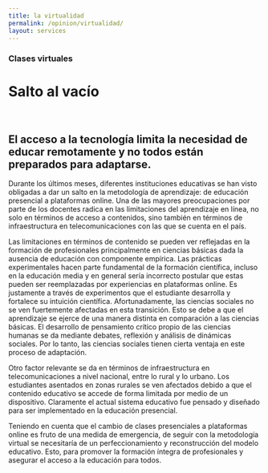 ```yaml
---
title: la virtualidad
permalink: /opinion/virtualidad/
layout: services
---
```


### Clases virtuales

# Salto al vacío 
<br>

## El acceso a la tecnología limita la necesidad de educar remotamente y no todos están preparados para adaptarse.

Durante los últimos meses, diferentes instituciones educativas se han visto obligadas a dar un salto en la metodología de aprendizaje: de educación presencial a plataformas online. Una de las mayores preocupaciones por parte de los docentes radica en las limitaciones del aprendizaje en línea, no solo en términos de acceso a contenidos, sino también en términos de infraestructura en telecomunicaciones con las que se cuenta en el país.

Las limitaciones en términos de contenido se pueden ver reflejadas en la formación de profesionales principalmente en ciencias básicas dada la ausencia de educación con componente empírica. Las prácticas experimentales hacen parte fundamental de la formación científica, incluso en la educación media y en general sería incorrecto postular que estas pueden ser reemplazadas por experiencias en plataformas online. Es justamente a través de experimentos que el estudiante desarrolla y fortalece su intuición científica. Afortunadamente, las ciencias sociales no se ven fuertemente afectadas en esta transición. Esto se debe a que el aprendizaje se ejerce de una manera distinta en comparación a las ciencias básicas. El desarrollo de pensamiento crítico propio de las ciencias humanas se da mediante debates, reflexión y análisis de dinámicas sociales. Por lo tanto, las ciencias sociales tienen cierta ventaja en este proceso de adaptación.

Otro factor relevante se da en términos de infraestructura en telecomunicaciones a nivel nacional, entre lo rural y lo urbano. Los estudiantes asentados en zonas rurales se ven afectados debido a que el contenido educativo se accede de forma limitada por medio de un dispositivo. Claramente el actual sistema educativo fue pensado y diseñado para ser implementado en la educación presencial. 

Teniendo en cuenta que el cambio de clases presenciales a plataformas online es fruto de una medida de emergencia, de seguir con la metodología virtual se necesitaría de un perfeccionamiento y reconstrucción del modelo educativo. Esto, para promover la formación íntegra de profesionales y asegurar el acceso a la educación para todos.

